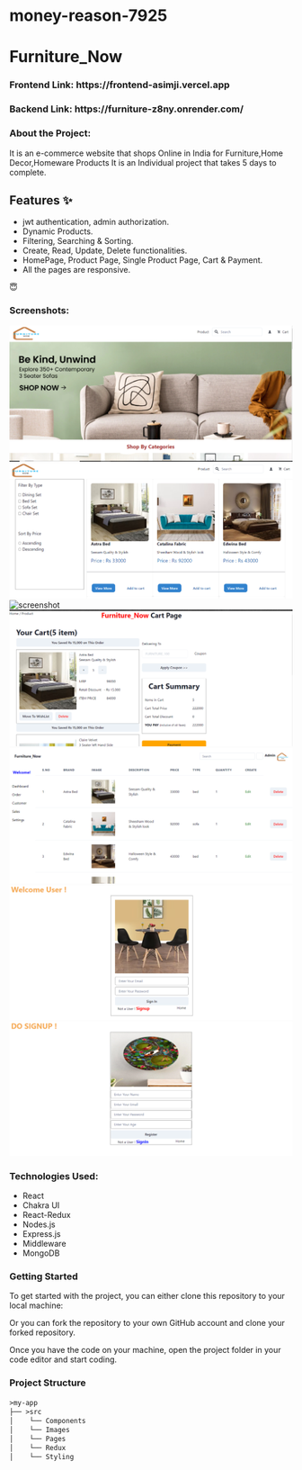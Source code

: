 # money-reason-7925

<h1>Furniture_Now</h1>

<h3>Frontend Link: https://frontend-asimji.vercel.app </h3> 
<h3>Backend  Link: https://furniture-z8ny.onrender.com/ </h3> 


<h3>About the Project:</h3>
It is an e-commerce website that shops Online in India for Furniture,Home Decor,Homeware Products It is an Individual project that takes 5 days to complete.


## Features ✨

- jwt authentication, admin authorization.
- Dynamic Products.
- Filtering, Searching & Sorting.
- Create, Read, Update, Delete functionalities.
- HomePage, Product Page, Single Product Page, Cart & Payment.
- All the pages are responsive.

 😇





           
<h3>Screenshots:</h3>
<img src="frontend\src\Images\Screenshot (128).png" alt="screenshot" /> 
<img src="frontend\src\Images\Screenshot (129).png" alt="screenshot" /> 
<img src="frontend\src\Images\Screenshot (130).pngg" alt="screenshot" /> 
<img src="frontend\src\Images\Screenshot (131).png" alt="screenshot" /> 
<img src="frontend\src\Images\Screenshot (132).png" alt="screenshot" /> 
<img src="frontend\src\Images\Screenshot (133).png" alt="screenshot" /> 
<img src="frontend\src\Images\Screenshot (134).png" alt="screenshot" /> 

<h3>Technologies Used:</h3>
<ul>
        <li>React</li>
        <li>Chakra UI</li>
        <li>React-Redux</li>
        <li>Nodes.js</li>
        <li>Express.js</li>
        <li>Middleware</li>
        <li>MongoDB</li>
</ul>


<h3>Getting Started</h3>
To get started with the project, you can either clone this repository to your local machine:

Or you can fork the repository to your own GitHub account and clone your forked repository.

Once you have the code on your machine, open the project folder in your code editor and start coding.

<h3>Project Structure</h3>

    >my-app
    ├── >src
    │    └── Components
    │    └── Images
    │    └── Pages
    │    └── Redux
    │    └── Styling  


